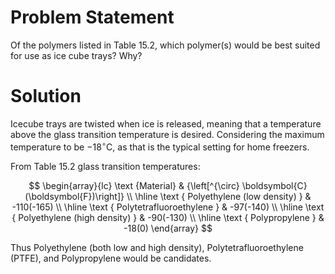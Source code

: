 # Problem Statement

Of the polymers listed in Table 15.2, which polymer(s) would be best suited for use as ice cube trays? Why?

# Solution

Icecube trays are twisted when ice is released, meaning that a temperature above the glass transition temperature is desired. Considering the maximum temperature to be $-18^\circ \text{C}$, as that is the typical setting for home freezers.

From Table 15.2 glass transition temperatures:

$$
\begin{array}{lc}
\text {Material} & {\left[^{\circ} \boldsymbol{C}(\boldsymbol{F})\right]} \\
\hline \text { Polyethylene (low density) } & -110(-165) \\
\hline \text { Polytetrafluoroethylene } & -97(-140) \\
\hline \text { Polyethylene (high density) } & -90(-130) \\
\hline \text { Polypropylene } & -18(0)
\end{array}
$$

Thus Polyethylene (both low and high density), Polytetrafluoroethylene (PTFE), and Polypropylene would be candidates.